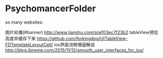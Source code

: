 # PsychomancerFolder
so many websites:

图片轮播(#banner) http://www.jianshu.com/p/ef03ec7f23b2
tableView预估高度并缓存下来 https://github.com/forkingdog/UITableView-FDTemplateLayoutCell/
ios界面流畅懵逼解说 http://blog.ibireme.com/2015/11/12/smooth_user_interfaces_for_ios/
